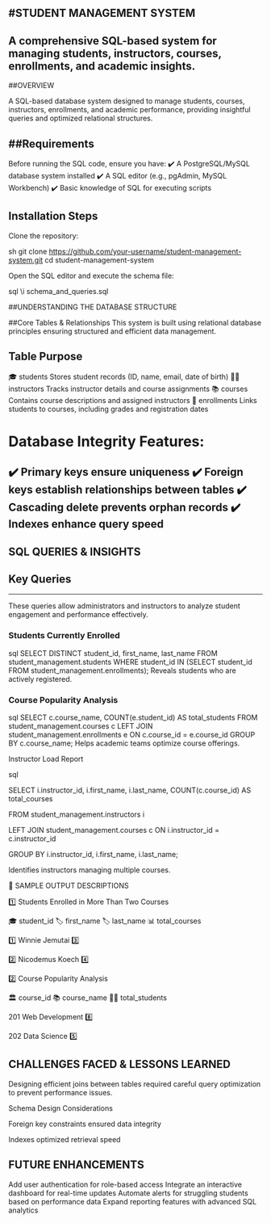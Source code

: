 #STUDENT MANAGEMENT SYSTEM 
---
A comprehensive SQL-based system for managing students, instructors, courses, enrollments, and academic insights.
---
##OVERVIEW

A SQL-based database system designed to manage students, courses, instructors, enrollments, and academic performance, providing insightful queries
and optimized relational structures.
 
##Requirements
---

Before running the SQL code, ensure you have: 
✔️ A PostgreSQL/MySQL database system installed 
✔️ A SQL editor (e.g., pgAdmin, MySQL Workbench) 
✔️ Basic knowledge of SQL for executing scripts

  ## Installation Steps
  Clone the repository:

sh
git clone https://github.com/your-username/student-management-system.git
cd student-management-system
 
  Open the SQL editor and execute the schema file:

sql
\i schema_and_queries.sql

 ##UNDERSTANDING THE DATABASE STRUCTURE
 
  ##Core Tables & Relationships
This system is built using relational database principles ensuring structured and efficient data management.

  Table	   Purpose
---
🎓 students	Stores student records (ID, name, email, date of birth)
👨‍🏫 instructors	Tracks instructor details and course assignments
📚 courses	Contains course descriptions and assigned instructors
📝 enrollments	Links students to courses, including grades and registration dates
 # Database Integrity Features:
✔️ Primary keys ensure uniqueness 
✔️ Foreign keys establish relationships between tables
✔️ Cascading delete prevents orphan records 
✔️ Indexes enhance query speed
---
## SQL QUERIES & INSIGHTS
## Key Queries
---
These queries allow administrators and instructors to analyze student engagement and performance effectively.

### Students Currently Enrolled

sql
SELECT DISTINCT student_id, first_name, last_name 
FROM student_management.students 
WHERE student_id IN (SELECT student_id FROM student_management.enrollments);
Reveals students who are actively registered.

### Course Popularity Analysis

sql
SELECT c.course_name, COUNT(e.student_id) AS total_students
FROM student_management.courses c
LEFT JOIN student_management.enrollments e ON c.course_id = e.course_id
GROUP BY c.course_name;
Helps academic teams optimize course offerings.

 Instructor Load Report

sql

SELECT i.instructor_id, i.first_name, i.last_name, COUNT(c.course_id) AS total_courses

FROM student_management.instructors i

LEFT JOIN student_management.courses c ON i.instructor_id = c.instructor_id

GROUP BY i.instructor_id, i.first_name, i.last_name;

Identifies instructors managing multiple courses.

📸 SAMPLE OUTPUT DESCRIPTIONS

1️⃣ Students Enrolled in More Than Two Courses

🎓 student_id	🏷️ first_name	🏷️ last_name	📊 total_courses

1️⃣	Winnie	Jemutai	3️⃣

2️⃣	Nicodemus	Koech	4️⃣

2️⃣ Course Popularity Analysis

🏛️ course_id	📚 course_name	👨‍🎓 total_students

201	Web Development	8️⃣

202	Data Science	5️⃣


 ## CHALLENGES FACED & LESSONS LEARNED
 
  Designing efficient joins between tables required careful query optimization to prevent performance issues.

  Schema Design Considerations

 Foreign key constraints ensured data integrity
 
 Indexes optimized retrieval speed 
 

## FUTURE ENHANCEMENTS

  Add user authentication for role-based access 
  Integrate an interactive dashboard for real-time updates 
  Automate alerts for struggling students based on performance data 
  Expand reporting features with advanced SQL analytics

